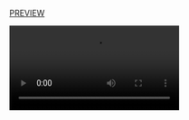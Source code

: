 [PREVIEW](https://vinitparekh17.github.io/animated-site)


 ![1](https://media.discordapp.net/attachments/960919309075509278/960919429632385064/Screenrecorder-2022-04-05-20-39-49-775.mp4)
